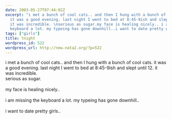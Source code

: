```yaml
---
date: 2003-05-27T07:44:02Z
excerpt: "i met a bunch of cool cats.. and then I hung with a bunch of cool cats.
  it was a good evening. last night I went to bed at 8:45-9ish and slept until 12.
  it was incredible. \nserious as sugar.my face is healing nicely.. i am missing the
  keyboard a lot. my typeing has gone downhill..i want to date pretty girls.. \n"
tags: ["girls"]
title: tnight
wordpress_id: 522
wordpress_url: http://new.nata2.org/?p=522
---
```


i met a bunch of cool cats.. and then I hung with a bunch of cool cats. it was a good evening. last night I went to bed at 8:45-9ish and slept until 12. it was incredible. <br/>
serious as sugar.<br/><br/>my face is healing nicely.. <br/><br/>i am missing the keyboard a lot. my typeing has gone downhill..<br/><br/>i want to date pretty girls.. 
